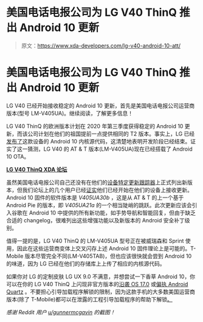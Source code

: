 # 美国电话电报公司为 LG V40 ThinQ 推出 Android 10 更新

> 原文：<https://www.xda-developers.com/lg-v40-android-10-att/>

# 美国电话电报公司为 LG V40 ThinQ 推出 Android 10 更新

LG V40 已经开始接收稳定的 Android 10 更新，首先是美国电话电报公司运营商版本(型号 LM-V405UA)。继续阅读，了解更多信息！

LG V40 ThinQ 的欧洲版本计划在 2020 年第三季度获得稳定的 Android 10 更新，而该公司计划在他们的祖国提前一点提供相同的 T2 版本。事实上，LG 已经[发布了](https://www.xda-developers.com/lg-v40-thinq-android-10-kernel-source-code/)这款设备的 Android 10 内核源代码，这清楚地表明开发阶段已经结束。证实了这一猜测，LG V40 的 AT & T 版本(LM-V405UA)现在已经搭载了 Android 10 OTA。

**[LG V40 ThinQ XDA 论坛](https://forum.xda-developers.com/lg-v40)**

虽然美国电话电报公司自己还没有在他们的[设备特定更新跟踪器](https://www.anrdoezrs.net/links/100122946/type/dlg/sid/UUxdaUeUpU28317/https://www.att.com/device-support/index/)上正式列出新版本，但我们论坛上的几个用户已经[证实](https://forum.xda-developers.com/lg-v40/how-to/android-10-released-t4098743)他们已经开始在他们的设备上接收更新。Android 10 固件的软件版本是 *V405UA30b* ，这是从 AT & T 的上一个基于 Android Pie 的版本，即 *V405UA21a* 的一个相当陡峭的跳跃。此次更新应该会引入谷歌在 Android 10 中提供的所有新功能，如手势导航和智能回复，但由于缺乏合适的 changelog，很难列出这些增强功能以及新版本的 Android 安全补丁级别。

值得一提的是，LG V40 ThinQ 的 LM-V405UA 型号正在被威瑞森和 Sprint 使用，因此在这些运营商变体上交叉闪存上述 Android 10 固件理论上是可能的。T-Mobile 版本尽管完全不同(LM-V405TAB)，但也应该很快就会尝到 Android 10 的味道，因为 LG 已经在他们的存储库上上传了相应的内核源代码。

如果你对 LG 的定制皮肤 LG UX 9.0 不满意，并想尝试一下香草 Android 10，你可以在你的 LG V40 ThinQ 上闪现非官方版本的[沿袭 OS 17.0](https://forum.xda-developers.com/lg-v40/development/android-10-0-0-lineageos-17-0-v40-t3970119) 或[偏执 Android Quartz](https://forum.xda-developers.com/lg-v40/development/paranoid-android-quartz-3-lg-v40-judypn-t4099231) 。不要担心引导加载程序解锁的限制，因为这款手机的大多数美国运营商版本(除了 T-Mobile)都可以在泄露的工程引导加载程序的帮助下解锁[。](https://forum.xda-developers.com/lg-v40/development/unlock-lg-v40-via-9008-root-t-mobile-t4042207)

*感谢 Reddit 用户 [u/gunnermcgavin](https://www.reddit.com/user/gunnermcgavin/) 的截图！*